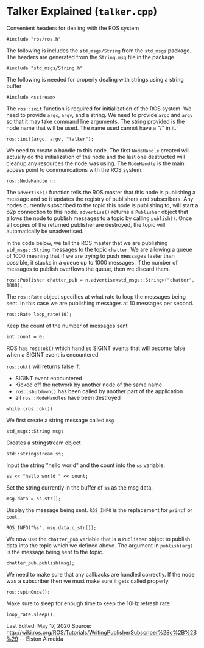 # Talker Explained (`talker.cpp`)

Convenient headers for dealing with the ROS system
```
#include "ros/ros.h"
```
The following is includes the `std_msgs/String` from the `std_msgs` package. The headers are generated from the `String.msg` file in the package. 
```
#include "std_msgs/String.h"
```
The following is needed for properly dealing with strings using a string buffer
```
#include <sstream>
```
The `ros::init` function is required for initialization of the ROS system. We need to provide `argc`, `argv`, and a string. We need to provide `argc` and `argv` so that it may take command line arguments. The string provided is the node name that will be used. The name used cannot have a "/" in it. 
```
ros::init(argc, argv, "talker");
```
We need to create a handle to this node. The first `NodeHandle` created  will actually do the initialization of the node and the last one destructed will cleanup any resources the node was using. The `NodeHandle` is the main access point to communications with the ROS system. 
```
ros::NodeHandle n;
```
The `advertise()` function tells the ROS master that this node is publishing a message and so it updates the registry of publishers and subscribers. Any nodes currently subscribed to the topic this node is publishing to,  will start a p2p connection to this node. `advertise()` returns a `Publisher` object that allows the node to publish messages to a topic by calling `publish()`. Once all copies of the returned publisher are destroyed, the topic will automatically be unadvertised. 

In the code below, we tell the ROS master that we are publishing `std_msgs::String` messages to the topic `chatter`. We are allowing a queue of 1000 meaning that if we are trying to push messages faster than possible, it stacks in a queue up to 1000 messages. If the number of messages to publish overflows the queue, then we discard them.
```
ros::Publisher chatter_pub = n.advertise<std_msgs::String>("chatter", 1000);
```
The `ros::Rate` object specifies at what rate to loop the messages being sent. In this case we are publishing messages at 10 messages per second. 
```
ros::Rate loop_rate(10);
```
Keep the count of the number of messages sent
```
int count = 0;
```
ROS has `ros::ok()` which handles SIGINT events that will become false when a SIGINT event is encountered

`ros::ok()` will returns false if:
* SIGINT event encountered
* Kicked off the network by another node of the same name
* `ros::shutdown()` has been called by another part of the application
* all `ros::NodeHandles` have been destroyed
```
while (ros::ok())
```
We first create a string message called `msg`
```
std_msgs::String msg;
```
Creates a stringstream object
```
std::stringstream ss;
```
Input the string "hello world" and the count into the `ss` variable. 
```
ss << "hello world " << count;
```
Set the string currently in the buffer of `ss` as the msg data.
```
msg.data = ss.str();
```
Display the message being sent. `ROS_INFO` is the replacement for `printf` or `cout`.
```
ROS_INFO("%s", msg.data.c_str());
```
We now use the `chatter_pub` variable that is a `Publisher` object to publish data into the topic which we defined above. The argument in `publish(arg)` is the message being sent to the topic.
```
chatter_pub.publish(msg);
```
We need to make sure that any callbacks are handled correctly. If the node was a subscriber then we must make sure it gets called properly.
```
ros::spinOnce();
```
Make sure to sleep for enough time to keep the 10Hz refresh rate
```
loop_rate.sleep();
```

Last Edited: May 17, 2020
Source: http://wiki.ros.org/ROS/Tutorials/WritingPublisherSubscriber%28c%2B%2B%29
-- Elston Almeida